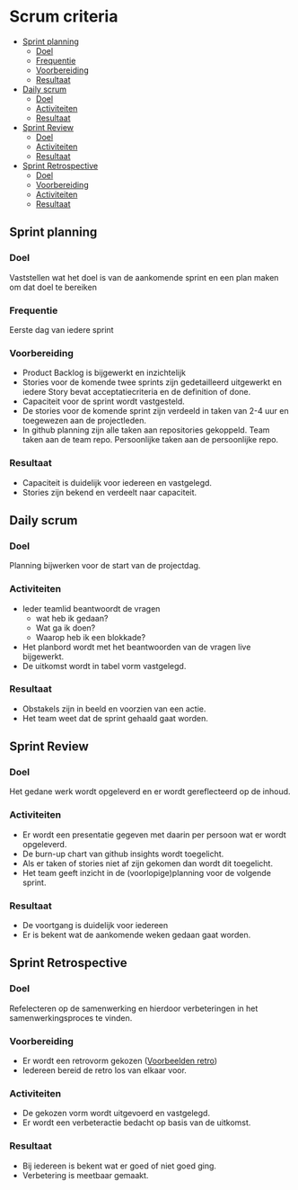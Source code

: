 # Scrum criteria <!-- omit in toc -->

- [Sprint planning](#sprint-planning)
  - [Doel](#doel)
  - [Frequentie](#frequentie)
  - [Voorbereiding](#voorbereiding)
  - [Resultaat](#resultaat)
- [Daily scrum](#daily-scrum)
  - [Doel](#doel-1)
  - [Activiteiten](#activiteiten)
  - [Resultaat](#resultaat-1)
- [Sprint Review](#sprint-review)
  - [Doel](#doel-2)
  - [Activiteiten](#activiteiten-1)
  - [Resultaat](#resultaat-2)
- [Sprint Retrospective](#sprint-retrospective)
  - [Doel](#doel-3)
  - [Voorbereiding](#voorbereiding-1)
  - [Activiteiten](#activiteiten-2)
  - [Resultaat](#resultaat-3)

## Sprint planning 
### Doel  
Vaststellen wat het doel is van de aankomende sprint en een plan maken om dat doel te bereiken 

### Frequentie 
Eerste dag van iedere sprint 

### Voorbereiding  
- Product Backlog is bijgewerkt en inzichtelijk 
- Stories voor de komende twee sprints zijn gedetailleerd uitgewerkt en iedere Story bevat acceptatiecriteria en de definition of done.
- Capaciteit voor de sprint wordt vastgesteld.
- De stories voor de komende sprint zijn verdeeld in taken van 2-4 uur en   toegewezen aan de projectleden. 
- In github planning zijn alle taken aan repositories gekoppeld. Team taken   aan de team repo. Persoonlijke taken aan de persoonlijke repo. 

### Resultaat
- Capaciteit is duidelijk voor iedereen en vastgelegd.
- Stories zijn bekend en verdeelt naar capaciteit. 

## Daily scrum

### Doel 
Planning bijwerken voor de start van de projectdag.

### Activiteiten
- Ieder teamlid beantwoordt de vragen
  - wat heb ik gedaan?
  - Wat ga ik doen?
  - Waarop heb ik een blokkade?   
- Het planbord wordt met het beantwoorden van de vragen live bijgewerkt. 
- De uitkomst wordt in tabel vorm vastgelegd. 

### Resultaat
- Obstakels zijn in beeld en voorzien van een actie. 
- Het team weet dat de sprint gehaald gaat worden. 

## Sprint Review

### Doel
Het gedane werk wordt opgeleverd en er wordt gereflecteerd op de inhoud. 

### Activiteiten
- Er wordt een presentatie gegeven met daarin per persoon wat er wordt opgeleverd.
- De burn-up chart van github insights wordt toegelicht.
- Als er taken of stories niet af zijn gekomen dan wordt dit toegelicht.
- Het team geeft inzicht in de (voorlopige)planning voor de volgende sprint.  

### Resultaat
- De voortgang is duidelijk voor iedereen
- Er is bekent wat de aankomende weken gedaan gaat worden. 

## Sprint Retrospective

### Doel
Refelecteren op de samenwerking en hierdoor verbeteringen in het samenwerkingsproces te vinden.  

### Voorbereiding 
- Er wordt een retrovorm gekozen ([Voorbeelden retro](https://echometerapp.com/nl/retrospective-voorbeelden/#elementor-toc__heading-anchor-3))
- Iedereen bereid de retro los van elkaar voor. 

### Activiteiten
- De gekozen vorm wordt uitgevoerd en vastgelegd. 
- Er wordt een verbeteractie bedacht op basis van de uitkomst. 

### Resultaat
- Bij iedereen is bekent wat er goed of niet goed ging.
- Verbetering is meetbaar gemaakt.